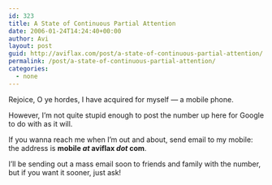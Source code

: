 ```yaml
---
id: 323
title: A State of Continuous Partial Attention
date: 2006-01-24T14:24:40+00:00
author: Avi
layout: post
guid: http://aviflax.com/post/a-state-of-continuous-partial-attention/
permalink: /post/a-state-of-continuous-partial-attention/
categories:
  - none
---
```

Rejoice, O ye hordes, I have acquired for myself &#8212; a mobile phone.

However, I&#8217;m not quite stupid enough to post the number up here for Google to do with as it will.

If you wanna reach me when I&#8217;m out and about, send email to my mobile: the address is **mobile _at_ aviflax _dot_ com**.

I&#8217;ll be sending out a mass email soon to friends and family with the number, but if you want it sooner, just ask!